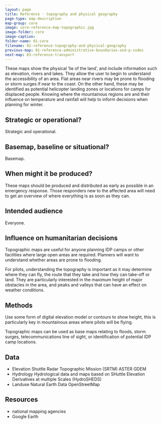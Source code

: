 ```yaml
---
layout: page
title: Reference - topography and physical geography
page-type: map-description
map-group: core
image: core-reference-map-topographic.jpg
image-folder: core
image-caption: 
folder-name: 01-core
filename: 02-reference-topography-and-physical-geography
previous-map: 01-reference-administrative-boundaries-and-p-codes
next-map: 03-reference-transport
---
```


These maps show the physical ‘lie of the land’, and include information such as elevation, rivers and lakes. They allow the user to begin to understand the accessibility of an area. Flat areas near rivers may be prone to flooding or storm surges if near to the coast. On the other hand, these may be identified as potential helicopter landing zones or locations for camps for displaced people. Knowing where the mountainous regions are and their influence on temperature and rainfall will help to inform decisions when planning for winter.

## Strategic or operational?

Strategic and operational.

## Basemap, baseline or situational?

Basemap.

## When might it be produced?

These maps should be produced and distributed as early as possible in an emergency response. Those responders new to the affected area will need to get an overview of where everything is as soon as they can.

## Intended audience

Everyone.

## Influence on humanitarian decisions

Topographic maps are useful for anyone planning IDP camps or other facilities where large open areas are required. Planners will want to understand whether areas are prone to flooding.

For pilots, understanding the topography is important as it may determine where they can fly, the route that they take and how they can take-off or land. They are particularly interested in the maximum height of major obstacles in the area, and peaks and valleys that can have an effect on weather conditions.

## Methods

Use some form of digital elevation model or contours to show height, this is particularly key in mountainous areas where pilots will be flying.

Topographic maps can be used as base maps relating to floods, storm surges, telecommunications line of sight, or identification of potential IDP camp locations.

## Data

* Elevation Shuttle Radar Topographic Mission \(SRTM\) ASTER GDEM
* Hydrology Hydrological data and maps based on SHuttle Elevation Derivatives at multiple Scales \(HydroSHEDS\)
* Landuse Natural Earth Data OpenStreetMap

## Resources

* national mapping agencies
* Google Earth

